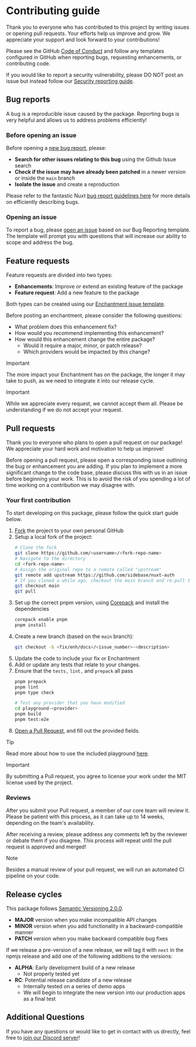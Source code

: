 # Contributing guide

Thank you to everyone who has contributed to this project by writing issues or opening pull requests. Your efforts help us improve and grow. We appreciate your support and look forward to your contributions!

Please see the GitHub [Code of Conduct](https://docs.github.com/en/site-policy/github-terms/github-community-guidelines) and follow any templates configured in GitHub when reporting bugs, requesting enhancements, or contributing code.

If you would like to report a security vulnerability, please DO NOT post an issue but instead follow our [Security reporting guide](/SECURITY.md).

## Bug reports

A bug is a reproducible issue caused by the package. Reporting bugs is very helpful and allows us to address problems efficiently!

### Before opening an issue

Before opening a [new bug report](https://github.com/sidebase/nuxt-auth/issues/new?assignees=&labels=bug%2Cpending&projects=&template=bug-report.yaml), please:

- **Search for other issues relating to this bug** using the Github Issue search
- **Check if the issue may have already been patched** in a newer version or inside the `main` branch
- **Isolate the issue** and create a reproduction

Please refer to the fantastic Nuxt [bug report guidelines here](https://nuxt.com/docs/community/reporting-bugs) for more details on efficiently describing bugs.

### Opening an issue

To report a bug, please [open an issue](https://github.com/sidebase/nuxt-auth/issues/new?assignees=&labels=bug%2Cpending&projects=&template=bug-report.yaml) based on our Bug Reporting template. The template will prompt you with questions that will increase our ability to scope and address the bug.

## Feature requests

Feature requests are divided into two types:

- **Enhancements**: Improve or extend an existing feature of the package
- **Feature request**: Add a new feature to the package

Both types can be created using our [Enchantment issue template](https://github.com/sidebase/nuxt-auth/issues/new?assignees=&labels=pending%2Cenhancement&projects=&template=enhancement.yml).

Before posting an enchantment, please consider the following questions:

- What problem does this enhancement fix?
- How would you recommend implementing this enhancement?
- How would this enhancement change the entire package?
  - Would it require a major, minor, or patch release?
  - Which providers would be impacted by this change?

> [!IMPORTANT]  
> The more impact your Enchantment has on the package, the longer it may take to push, as we need to integrate it into our release cycle.

> [!IMPORTANT]  
> While we appreciate every request, we cannot accept them all. Please be understanding if we do not accept your request.

## Pull requests

Thank you to everyone who plans to open a pull request on our package! We appreciate your hard work and motivation to help us improve!

Before opening a pull request, please open a corresponding issue outlining the bug or enhancement you are adding. If you plan to implement a more significant change to the code base, please discuss this with us in an issue before beginning your work. This is to avoid the risk of you spending a lot of time working on a contribution we may disagree with.

### Your first contribution

To start developing on this package, please follow the quick start guide below.

1. [Fork](https://docs.github.com/en/pull-requests/collaborating-with-pull-requests/working-with-forks/fork-a-repo) the project to your own personal GitHub
1. Setup a local fork of the project:
   ```sh
   # Clone the fork
   git clone https://github.com/<username>/<fork-repo-name>
   # Navigate to the directory
   cd <fork-repo-name>
   # Assign the original repo to a remote called "upstream"
   git remote add upstream https://github.com/sidebase/nuxt-auth
   # If you cloned a while ago, checkout the main branch and re-pull the latest changes
   git checkout main
   git pull
   ```
2. Set up the correct pnpm version, using [Corepack](https://nodejs.org/api/corepack.html) and install the dependencies
   ```sh
   corepack enable pnpm
   pnpm install
   ```
4. Create a new branch (based on the `main` branch):
   ```sh
   git checkout -b <fix/enh/docs>/<issue_number>-<description>
   ```
5. Update the code to include your fix or Enchantment
6. Add or update any tests that relate to your changes.
7. Ensure that the `tests,` `lint,` and `prepack` all pass
   ```sh
   pnpm prepack
   pnpm lint
   pnpm type check

   # Test any provider that you have modified
   cd playground-<provider>
   pnpm build
   pnpm test:e2e
   ```
8. [Open a Pull Request](https://docs.github.com/en/pull-requests/collaborating-with-pull-requests/proposing-changes-to-your-work-with-pull-requests/about-pull-requests), and fill out the provided fields.

> [!TIP]  
> Read more about how to use the included playground [here](../README.md#development).

> [!IMPORTANT]  
> By submitting a Pull request, you agree to license your work under the MIT license used by the project.

### Reviews

After you submit your Pull request, a member of our core team will review it. Please be patient with this process, as it can take up to 14 weeks, depending on the team's availability.

After receiving a review, please address any comments left by the reviewer or debate them if you disagree. This process will repeat until the pull request is approved and merged!

> [!NOTE]  
> Besides a manual review of your pull request, we will run an automated CI pipeline on your code.

## Release cycles

This package follows [Semantic Versioning 2.0.0](https://semver.org/).

- **MAJOR** version when you make incompatible API changes
- **MINOR** version when you add functionality in a backward-compatible manner
- **PATCH** version when you make backward compatible bug fixes

If we release a pre-version of a new release, we will tag it with `next` in the npmjs release and add one of the following additions to the versions:

- **ALPHA**: Early development build of a new release 
  - Not properly tested yet
- **RC**: Potential release candidate of a new release
  - Internally tested on a series of demo apps
  - We will begin to integrate the new version into our production apps as a final test

## Additional Questions

If you have any questions or would like to get in contact with us directly, feel free to [join our Discord server](https://discord.gg/NDDgQkcv3s)!
